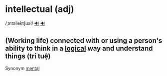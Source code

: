 # intellectual (adj)

/ˌɪntəˈlektʃuəl/ [🔊](https://www.oxfordlearnersdictionaries.com/media/english/uk_pron/i/int/intel/intellectual__gb_1.mp3) [🔊](https://www.oxfordlearnersdictionaries.com/media/english/us_pron/i/int/intel/intellectual__us_1.mp3)

## (Working life) connected with or using a person's ability to think in a [logical](../l/logical-adj.md#following-or-able-to-follow-the-rules-of-logic-in-which-ideas-or-facts-are-based-on-other-true-ideas-or-facts-logic) way and understand things (trí tuệ)

Synonym [mental]()